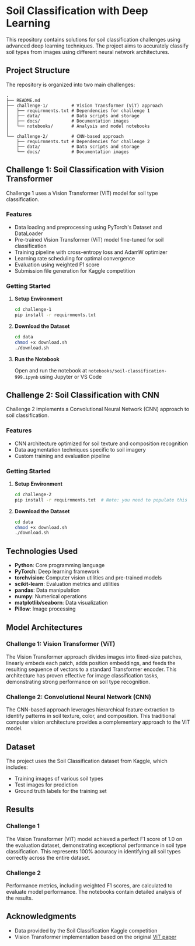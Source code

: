 # Soil Classification with Deep Learning

This repository contains solutions for soil classification challenges using advanced deep learning techniques. The project aims to accurately classify soil types from images using different neural network architectures.

## Project Structure

The repository is organized into two main challenges:

```
.
├── README.md
├── challenge-1/         # Vision Transformer (ViT) approach
│   ├── requirnments.txt # Dependencies for challenge 1
│   ├── data/            # Data scripts and storage
│   ├── docs/            # Documentation images
│   └── notebooks/       # Analysis and model notebooks
│
└── challenge-2/         # CNN-based approach
    ├── requirnments.txt # Dependencies for challenge 2
    ├── data/            # Data scripts and storage
    └── docs/            # Documentation images
```

## Challenge 1: Soil Classification with Vision Transformer

Challenge 1 uses a Vision Transformer (ViT) model for soil type classification.

### Features

- Data loading and preprocessing using PyTorch's Dataset and DataLoader
- Pre-trained Vision Transformer (ViT) model fine-tuned for soil classification
- Training pipeline with cross-entropy loss and AdamW optimizer
- Learning rate scheduling for optimal convergence
- Evaluation using weighted F1 score
- Submission file generation for Kaggle competition

### Getting Started

1. **Setup Environment**

   ```bash
   cd challenge-1
   pip install -r requirnments.txt
   ```

2. **Download the Dataset**

   ```bash
   cd data
   chmod +x download.sh
   ./download.sh
   ```

3. **Run the Notebook**

   Open and run the notebook at `notebooks/soil-classification-999.ipynb` using Jupyter or VS Code

## Challenge 2: Soil Classification with CNN

Challenge 2 implements a Convolutional Neural Network (CNN) approach to soil classification.

### Features

- CNN architecture optimized for soil texture and composition recognition
- Data augmentation techniques specific to soil imagery
- Custom training and evaluation pipeline

### Getting Started

1. **Setup Environment**

   ```bash
   cd challenge-2
   pip install -r requirnments.txt  # Note: you need to populate this file first
   ```

2. **Download the Dataset**

   ```bash
   cd data
   chmod +x download.sh
   ./download.sh
   ```

## Technologies Used

- **Python**: Core programming language
- **PyTorch**: Deep learning framework
- **torchvision**: Computer vision utilities and pre-trained models
- **scikit-learn**: Evaluation metrics and utilities
- **pandas**: Data manipulation
- **numpy**: Numerical operations
- **matplotlib/seaborn**: Data visualization
- **Pillow**: Image processing

## Model Architectures

### Challenge 1: Vision Transformer (ViT)

The Vision Transformer approach divides images into fixed-size patches, linearly embeds each patch, adds position embeddings, and feeds the resulting sequence of vectors to a standard Transformer encoder. This architecture has proven effective for image classification tasks, demonstrating strong performance on soil type recognition.

### Challenge 2: Convolutional Neural Network (CNN)

The CNN-based approach leverages hierarchical feature extraction to identify patterns in soil texture, color, and composition. This traditional computer vision architecture provides a complementary approach to the ViT model.

## Dataset

The project uses the Soil Classification dataset from Kaggle, which includes:
- Training images of various soil types
- Test images for prediction
- Ground truth labels for the training set

## Results

### Challenge 1
The Vision Transformer (ViT) model achieved a perfect F1 score of 1.0 on the evaluation dataset, demonstrating exceptional performance in soil type classification. This represents 100% accuracy in identifying all soil types correctly across the entire dataset.

### Challenge 2
Performance metrics, including weighted F1 scores, are calculated to evaluate model performance. The notebooks contain detailed analysis of the results.


## Acknowledgments

- Data provided by the Soil Classification Kaggle competition
- Vision Transformer implementation based on the original [ViT paper](https://arxiv.org/abs/2010.11929)